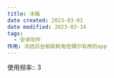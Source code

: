 ```yaml
---
title: 冰箱
date created: 2023-03-01
date modified: 2023-03-14
tags:
  - 安卓软件
作用: 冻结后台偷偷耗电但偶尔有用的app
---
```


使用频率:: 3
